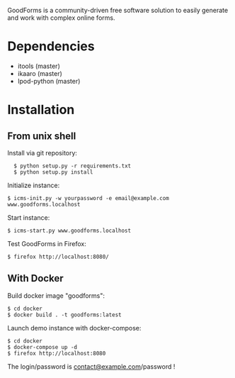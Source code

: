 GoodForms is a community-driven free software solution to easily generate and work with complex online forms.


Dependencies
=====================

  - itools (master)
  - ikaaro (master)
  - lpod-python (master)

Installation
=====================

From unix shell
----------------------------

Install via git repository:

      $ python setup.py -r requirements.txt
      $ python setup.py install


Initialize instance:

    $ icms-init.py -w yourpassword -e email@example.com www.goodforms.localhost

Start instance:

    $ icms-start.py www.goodforms.localhost

Test GoodForms in Firefox:

    $ firefox http://localhost:8080/


With Docker
----------------------------

Build docker image "goodforms":

    $ cd docker
    $ docker build . -t goodforms:latest

Launch demo instance with docker-compose:

    $ cd docker
    $ docker-compose up -d
    $ firefox http://localhost:8080

The login/password is contact@example.com/password !
